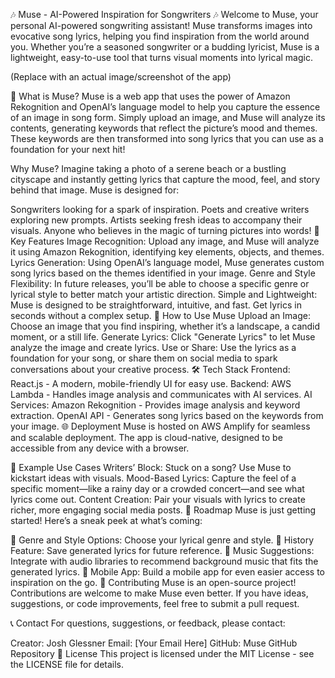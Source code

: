 🎶 Muse - AI-Powered Inspiration for Songwriters 🎶
Welcome to Muse, your personal AI-powered songwriting assistant! Muse transforms images into evocative song lyrics, helping you find inspiration from the world around you. Whether you’re a seasoned songwriter or a budding lyricist, Muse is a lightweight, easy-to-use tool that turns visual moments into lyrical magic.

(Replace with an actual image/screenshot of the app)

🌟 What is Muse?
Muse is a web app that uses the power of Amazon Rekognition and OpenAI’s language model to help you capture the essence of an image in song form. Simply upload an image, and Muse will analyze its contents, generating keywords that reflect the picture’s mood and themes. These keywords are then transformed into song lyrics that you can use as a foundation for your next hit!

Why Muse?
Imagine taking a photo of a serene beach or a bustling cityscape and instantly getting lyrics that capture the mood, feel, and story behind that image. Muse is designed for:

Songwriters looking for a spark of inspiration.
Poets and creative writers exploring new prompts.
Artists seeking fresh ideas to accompany their visuals.
Anyone who believes in the magic of turning pictures into words!
🎨 Key Features
Image Recognition: Upload any image, and Muse will analyze it using Amazon Rekognition, identifying key elements, objects, and themes.
Lyrics Generation: Using OpenAI’s language model, Muse generates custom song lyrics based on the themes identified in your image.
Genre and Style Flexibility: In future releases, you’ll be able to choose a specific genre or lyrical style to better match your artistic direction.
Simple and Lightweight: Muse is designed to be straightforward, intuitive, and fast. Get lyrics in seconds without a complex setup.
🚀 How to Use Muse
Upload an Image: Choose an image that you find inspiring, whether it’s a landscape, a candid moment, or a still life.
Generate Lyrics: Click "Generate Lyrics" to let Muse analyze the image and create lyrics.
Use or Share: Use the lyrics as a foundation for your song, or share them on social media to spark conversations about your creative process.
🛠️ Tech Stack
Frontend: React.js - A modern, mobile-friendly UI for easy use.
Backend: AWS Lambda - Handles image analysis and communicates with AI services.
AI Services:
Amazon Rekognition - Provides image analysis and keyword extraction.
OpenAI API - Generates song lyrics based on the keywords from your image.
🌐 Deployment
Muse is hosted on AWS Amplify for seamless and scalable deployment. The app is cloud-native, designed to be accessible from any device with a browser.

📖 Example Use Cases
Writers’ Block: Stuck on a song? Use Muse to kickstart ideas with visuals.
Mood-Based Lyrics: Capture the feel of a specific moment—like a rainy day or a crowded concert—and see what lyrics come out.
Content Creation: Pair your visuals with lyrics to create richer, more engaging social media posts.
📅 Roadmap
Muse is just getting started! Here’s a sneak peek at what’s coming:

🎸 Genre and Style Options: Choose your lyrical genre and style.
📜 History Feature: Save generated lyrics for future reference.
🎼 Music Suggestions: Integrate with audio libraries to recommend background music that fits the generated lyrics.
📲 Mobile App: Build a mobile app for even easier access to inspiration on the go.
👥 Contributing
Muse is an open-source project! Contributions are welcome to make Muse even better. If you have ideas, suggestions, or code improvements, feel free to submit a pull request.

📞 Contact
For questions, suggestions, or feedback, please contact:

Creator: Josh Glessner
Email: [Your Email Here]
GitHub: Muse GitHub Repository
📝 License
This project is licensed under the MIT License - see the LICENSE file for details.